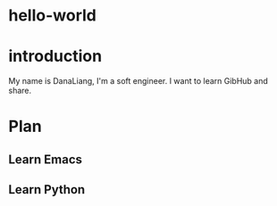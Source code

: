 # hello-world

# introduction
My name is DanaLiang, I'm a soft engineer. I want to learn GibHub and share.

# Plan
## Learn Emacs
## Learn Python
